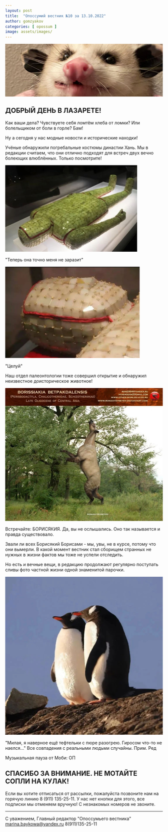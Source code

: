 ```yaml
---
layout: post
title:  "Опоссумий вестник №10 за 13.10.2022"
author: gomzyakov
categories: [ opossum ]
image: assets/images/
---
```


![img.png](../assets/images/2022-10-13/img.png)

## ДОБРЫЙ ДЕНЬ В ЛАЗАРЕТЕ!

Как ваши дела? Чувствуете себя ломтём хлеба от ломки? Или болельщиком от боли в горле? Бам!

Ну а сегодня у нас модные новости и исторические находки!

Учёные обнаружили погребальные костюмы династии Хань. Мы в редакции считаем, что они отлично подходят для встреч двух вечно болеющих влюблённых.
Только посмотрите!

![img_1.png](../assets/images/2022-10-13/img_1.png)

"Теперь она точно меня не заразит"

![img_2.png](../assets/images/2022-10-13/img_2.png)

"Целуй"

Наш отдел палеонтологии тоже совершил открытие и обнаружил неизвестное доисторическое животное!

![img_3.png](../assets/images/2022-10-13/img_3.png)

Встречайте: БОРИСЯКИЯ. Да, вы не ослышались. Оно так называется и правда существовало.

Звали ли всех Борисякий Борисами - мы, увы, не в курсе, потому что они вымерли.
В какой момент вестник стал сборищем странных не нужных в жизни фактов мы тоже не успели отследить.

Но есть и вечные вещи, в редакцию продолжают регулярно поступать сливы фото частной жизни одной знаменитой парочки.

![img_4.png](../assets/images/2022-10-13/img_4.png)

"Милая, я наверное ещё тефтельки с пюре разогрею. Гиросом что-то не наелся..."
Все совпадения с реальными людьми случайны. Прим. Ред

Музыкальная пауза от Моби: ОП

## СПАСИБО ЗА ВНИМАНИЕ. НЕ МОТАЙТЕ СОПЛИ НА КУЛАК!

Если вы хотите отписаться от рассылки, пожалуйста позвоните нам на горячую линию 8 (911) 135-25-11.
У нас нет кнопки для этого, все подписки мы отменяем вручную! С незнакомых номеров не звоните.

---

С уважением, Главный редактор "Опоссумьего вестника"
marina.baykowa@yandex.ru
8(911)135-25-11
